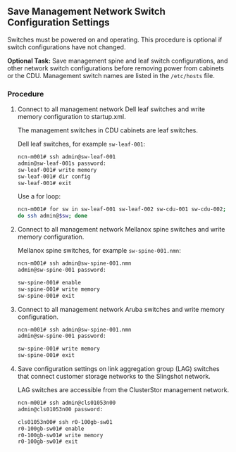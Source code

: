## Save Management Network Switch Configuration Settings

Switches must be powered on and operating. This procedure is optional if switch configurations have not changed.

**Optional Task:** Save management spine and leaf switch configurations, and other network switch configurations before removing power from cabinets or the CDU. Management switch names are listed in the `/etc/hosts` file.

### Procedure

1.  Connect to all management network Dell leaf switches and write memory configuration to startup.xml.

    The management switches in CDU cabinets are leaf switches.

    Dell leaf switches, for example `sw-leaf-001`:

    ```bash
    ncn-m001# ssh admin@sw-leaf-001
    admin@sw-leaf-001s password:
    sw-leaf-001# write memory
    sw-leaf-001# dir config
    sw-leaf-001# exit
    ```

    Use a for loop:

    ```bash
    ncn-m001# for sw in sw-leaf-001 sw-leaf-002 sw-cdu-001 sw-cdu-002; \
    do ssh admin@$sw; done
    ```

2.  Connect to all management network Mellanox spine switches and write memory configuration.

    Mellanox spine switches, for example `sw-spine-001.nmn`:

    ```bash
    ncn-m001# ssh admin@sw-spine-001.nmn
    admin@sw-spine-001 password:

    sw-spine-001# enable
    sw-spine-001# write memory
    sw-spine-001# exit
    ```

3.  Connect to all management network Aruba switches and write memory configuration.

    ```bash
    ncn-m001# ssh admin@sw-spine-001.nmn
    admin@sw-spine-001 password:

    sw-spine-001# write memory
    sw-spine-001# exit
    ```

4.  Save configuration settings on link aggregation group \(LAG\) switches that connect customer storage networks to the Slingshot network.

    LAG switches are accessible from the ClusterStor management network.

    ```bash
    ncn-m001# ssh admin@cls01053n00
    admin@cls01053n00 password:

    cls01053n00# ssh r0-100gb-sw01
    r0-100gb-sw01# enable
    r0-100gb-sw01# write memory
    r0-100gb-sw01# exit
    ```




